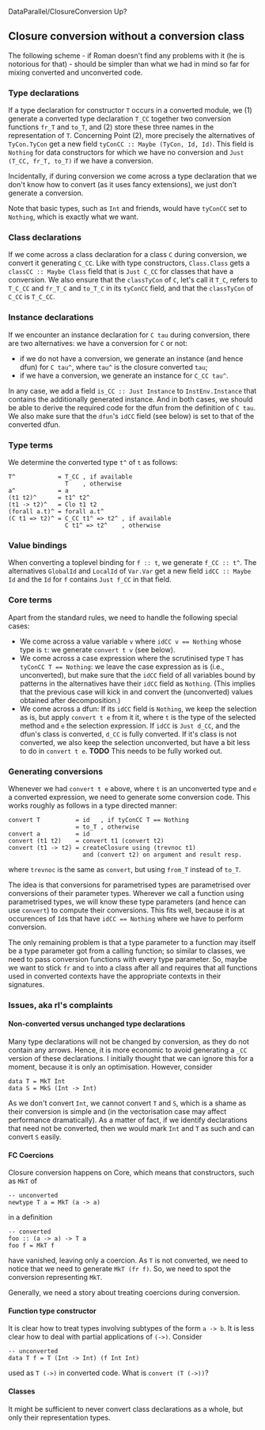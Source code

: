 DataParallel/ClosureConversion Up?

## Closure conversion without a conversion class


The following scheme - if Roman doesn't find any problems with it (he is notorious for that) - should be simpler than what we had in mind so far for mixing converted and unconverted code.

### Type declarations


If a type declaration for constructor `T` occurs in a converted module, we
(1) generate a converted type declaration `T_CC` together two conversion functions `fr_T` and `to_T`, and
(2) store these three names in the representation of `T`.
Concerning Point (2), more precisely the alternatives of `TyCon.TyCon` get a new field `tyConCC :: Maybe (TyCon, Id, Id)`.  This field is `Nothing` for data constructors for which we have no conversion and `Just (T_CC, fr_T, to_T)` if we have a conversion.


Incidentally, if during conversion we come across a type declaration that we don't know how to convert (as it uses fancy extensions), we just don't generate a conversion.


Note that basic types, such as `Int` and friends, would have `tyConCC` set to `Nothing`, which is exactly what we want.

### Class declarations


If we come across a class declaration for a class `C` during conversion, we convert it generating `C_CC`.  Like with type constructors, `Class.Class` gets a `classCC :: Maybe Class` field that is `Just C_CC` for classes that have a conversion.  We also ensure that the `classTyCon` of `C`, let's call it `T_C`, refers to `T_C_CC` and `fr_T_C` and `to_T_C` in its `tyConCC` field, and that the `classTyCon` of `C_CC` is `T_C_CC`.

### Instance declarations


If we encounter an instance declaration for `C tau` during conversion, there are two alternatives: we have a conversion for `C` or not:

- if we do not have a conversion, we generate an instance (and hence dfun) for `C tau^`, where `tau^` is the closure converted `tau`;
- if we have a conversion, we generate an instance for `C_CC tau^`.


In any case, we add a field `is_CC :: Just Instance` to `InstEnv.Instance` that contains the additionally generated instance.  And in both cases, we should be able to derive the required code for the dfun from the definition of `C tau`.  We also make sure that the `dfun`'s `idCC` field (see below) is set to that of the converted dfun.

### Type terms


We determine the converted type `t^` of `t` as follows:

```wiki
T^            = T_CC , if available
                T    , otherwise
a^            = a
(t1 t2)^      = t1^ t2^
(t1 -> t2)^   = Clo t1 t2
(forall a.t)^ = forall a.t^
(C t1 => t2)^ = C_CC t1^ => t2^ , if available
                C t1^ => t2^    , otherwise
```

### Value bindings


When converting a toplevel binding for `f :: t`, we generate `f_CC :: t^`.  The alternatives `GlobalId` and `LocalId` of `Var.Var` get a new field `idCC :: Maybe Id` and the `Id` for `f` contains `Just f_CC` in that field.

### Core terms


Apart from the standard rules, we need to handle the following special cases:

- We come across a value variable `v` where `idCC v == Nothing` whose type is `t`: we generate `convert t v` (see below).
- We come across a case expression where the scrutinised type `T` has `tyConCC T == Nothing`: we leave the case expression as is (i.e., unconverted), but make sure that the `idCC` field of all variables bound by patterns in the alternatives have their `idCC` field as `Nothing`.  (This implies that the previous case will kick in and convert the (unconverted) values obtained after decomposition.)
- We come across a dfun: If its `idCC` field is `Nothing`, we keep the selection as is, but apply `convert t e` from it it, where `t` is the type of the selected method and `e` the selection expression.  If `idCC` is `Just d_CC`, and the dfun's class is converted, `d_CC` is fully converted.  If it's class is not converted, we also keep the selection unconverted, but have a bit less to do in `convert t e`.  **TODO** This needs to be fully worked out.

### Generating conversions


Whenever we had `convert t e` above, where `t` is an unconverted type and `e` a converted expression, we need to generate some conversion code.  This works roughly as follows in a type directed manner:

```wiki
convert T          = id   , if tyConCC T == Nothing
                   = to_T , otherwise
convert a          = id
convert (t1 t2)    = convert t1 (convert t2)
convert (t1 -> t2) = createClosure using (trevnoc t1) 
                     and (convert t2) on argument and result resp.
```


where `trevnoc` is the same as `convert`, but using `from_T` instead of `to_T`.


The idea is that conversions for parametrised types are parametrised over conversions of their parameter types.  Wherever we call a function using parametrised types, we will know these type parameters (and hence can use `convert`) to compute their conversions.  This fits well, because it is at occurences of `Id`s that have `idCC == Nothing` where we have to perform conversion.


The only remaining problem is that a type parameter to a function may itself be a type parameter got from a calling function; so similar to classes, we need to pass conversion functions with every type parameter.  So, maybe we want to stick `fr` and `to` into a class after all and requires that all functions used in converted contexts have the appropriate contexts in their signatures.

### Issues, aka rl's complaints

#### Non-converted versus unchanged type declarations


Many type declarations will not be changed by conversion, as they do not contain any arrows.  Hence, it is more economic to avoid generating a `_CC` version of these declarations.  I initially thought that we can ignore this for a moment, because it is only an optimisation.  However, consider

```wiki
data T = MkT Int
data S = MkS (Int -> Int)
```


As we don't convert `Int`, we cannot convert `T` and `S`, which is a shame as their conversion is simple and (in the vectorisation case may affect performance dramatically).  As a matter of fact, if we identify declarations that need not be converted, then we would mark `Int` and `T` as such and can convert `S` easily.

#### FC Coercions


Closure conversion happens on Core, which means that constructors, such as `MkT` of

```wiki
-- unconverted
newtype T a = MkT (a -> a)
```


in a definition

```wiki
-- converted
foo :: (a -> a) -> T a
foo f = MkT f
```


have vanished, leaving only a coercion.  As `T` is not converted, we need to notice that we need to generate `MkT (fr f)`.  So, we need to spot the conversion representing `MkT`.


Generally, we need a story about treating coercions during conversion.

#### Function type constructor


It is clear how to treat types involving subtypes of the form `a -> b`.  It is less clear how to deal with partial applications of `(->)`.  Consider

```wiki
-- unconverted
data T f = T (Int -> Int) (f Int Int)
```


used as `T (->)` in converted code.  What is `convert (T (->))`?

#### Classes


It might be sufficient to never convert class declarations as a whole, but only their representation types.
